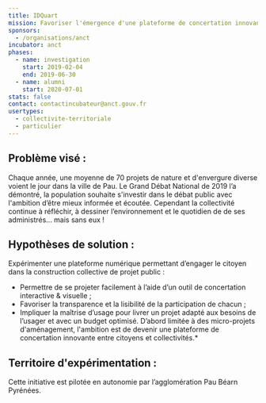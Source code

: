 ```yaml
---
title: IDQuart
mission: Favoriser l'émergence d'une plateforme de concertation innovante entre citoyens et collectivités
sponsors:
  - /organisations/anct
incubator: anct
phases:
  - name: investigation
    start: 2019-02-04
    end: 2019-06-30
  - name: alumni
    start: 2020-07-01
stats: false
contact: contactincubateur@anct.gouv.fr
usertypes:
  - collectivite-territoriale
  - particulier
---
```

## Problème visé :

Chaque année, une moyenne de 70 projets de nature et d'envergure diverse voient le jour dans la ville de Pau.
Le Grand Débat National de 2019 l’a démontré, la population souhaite s'investir dans le débat public avec l'ambition d’être mieux informée et écoutée.
Cependant la collectivité continue à réfléchir, à dessiner l’environnement et le quotidien de de ses administrés... mais sans eux !

## Hypothèses de solution :

Expérimenter une plateforme numérique permettant d’engager le citoyen dans la construction collective de projet public :

- Permettre de se projeter facilement à l’aide d’un outil de concertation interactive & visuelle ;
- Favoriser la transparence et la lisibilité de la participation de chacun ;
- Impliquer la maîtrise d’usage pour livrer un projet adapté aux besoins de l’usager et avec un budget optimisé.
  D’abord limitée à des micro-projets d'aménagement, l'ambition est de devenir une plateforme de concertation innovante entre citoyens et collectivités.\*

## Territoire d'expérimentation :

Cette initiative est pilotée en autonomie par l’agglomération Pau Béarn Pyrénées.
